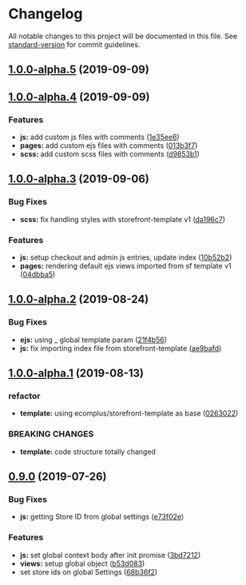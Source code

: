 # Changelog

All notable changes to this project will be documented in this file. See [standard-version](https://github.com/conventional-changelog/standard-version) for commit guidelines.

## [1.0.0-alpha.5](https://github.com/ecomclub/storefront/compare/v1.0.0-alpha.4...v1.0.0-alpha.5) (2019-09-09)

## [1.0.0-alpha.4](https://github.com/ecomclub/storefront/compare/v1.0.0-alpha.3...v1.0.0-alpha.4) (2019-09-09)


### Features

* **js:** add custom js files with comments ([1e35ee6](https://github.com/ecomclub/storefront/commit/1e35ee6))
* **pages:** add custom ejs files with comments ([013b3f7](https://github.com/ecomclub/storefront/commit/013b3f7))
* **scss:** add custom scss files with comments ([d9853b1](https://github.com/ecomclub/storefront/commit/d9853b1))

## [1.0.0-alpha.3](https://github.com/ecomclub/storefront/compare/v1.0.0-alpha.2...v1.0.0-alpha.3) (2019-09-06)


### Bug Fixes

* **scss:** fix handling styles with storefront-template v1 ([da196c7](https://github.com/ecomclub/storefront/commit/da196c7))


### Features

* **js:** setup checkout and admin js entries, update index ([10b52b2](https://github.com/ecomclub/storefront/commit/10b52b2))
* **pages:** rendering default ejs views imported from sf template v1 ([04dbba5](https://github.com/ecomclub/storefront/commit/04dbba5))

## [1.0.0-alpha.2](https://github.com/ecomclub/storefront/compare/v1.0.0-alpha.1...v1.0.0-alpha.2) (2019-08-24)


### Bug Fixes

* **ejs:** using _ global template param ([21f4b56](https://github.com/ecomclub/storefront/commit/21f4b56))
* **js:** fix importing index file from storefront-template ([ae9bafd](https://github.com/ecomclub/storefront/commit/ae9bafd))



## [1.0.0-alpha.1](https://github.com/ecomclub/storefront/compare/v0.9.0...v1.0.0-alpha.1) (2019-08-13)


### refactor

* **template:** using ecomplus/storefront-template as base ([0263022](https://github.com/ecomclub/storefront/commit/0263022))


### BREAKING CHANGES

* **template:** code structure totally changed



## [0.9.0](https://github.com/ecomclub/storefront/compare/v0.8.0...v0.9.0) (2019-07-26)


### Bug Fixes

* **js:** getting Store ID from global settings ([e73f02e](https://github.com/ecomclub/storefront/commit/e73f02e))


### Features

* **js:** set global context body after init promise ([3bd7212](https://github.com/ecomclub/storefront/commit/3bd7212))
* **views:** setup global  object ([b53d083](https://github.com/ecomclub/storefront/commit/b53d083))
* set store ids on global Settings ([68b36f2](https://github.com/ecomclub/storefront/commit/68b36f2))
